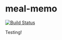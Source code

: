 <!---
This file is auto-generate by a github hook please modify readme.md if you don't want to loose your work
-->
# meal-memo
[![Build Status](https://drone.joeltjames.com/api/badges/joeltjames/meal-memo/status.svg?ref=refs/heads/alpha)](https://drone.joeltjames.com/joeltjames/meal-memo)

Testing!